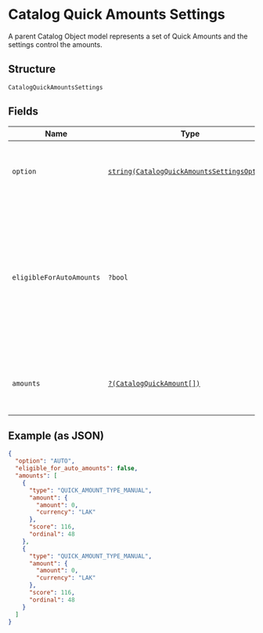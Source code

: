 
# Catalog Quick Amounts Settings

A parent Catalog Object model represents a set of Quick Amounts and the settings control the amounts.

## Structure

`CatalogQuickAmountsSettings`

## Fields

| Name | Type | Tags | Description | Getter | Setter |
|  --- | --- | --- | --- | --- | --- |
| `option` | [`string(CatalogQuickAmountsSettingsOption)`](../../doc/models/catalog-quick-amounts-settings-option.md) | Required | Determines a seller's option on Quick Amounts feature. | getOption(): string | setOption(string option): void |
| `eligibleForAutoAmounts` | `?bool` | Optional | Represents location's eligibility for auto amounts<br>The boolean should be consistent with whether there are AUTO amounts in the `amounts`. | getEligibleForAutoAmounts(): ?bool | setEligibleForAutoAmounts(?bool eligibleForAutoAmounts): void |
| `amounts` | [`?(CatalogQuickAmount[])`](../../doc/models/catalog-quick-amount.md) | Optional | Represents a set of Quick Amounts at this location. | getAmounts(): ?array | setAmounts(?array amounts): void |

## Example (as JSON)

```json
{
  "option": "AUTO",
  "eligible_for_auto_amounts": false,
  "amounts": [
    {
      "type": "QUICK_AMOUNT_TYPE_MANUAL",
      "amount": {
        "amount": 0,
        "currency": "LAK"
      },
      "score": 116,
      "ordinal": 48
    },
    {
      "type": "QUICK_AMOUNT_TYPE_MANUAL",
      "amount": {
        "amount": 0,
        "currency": "LAK"
      },
      "score": 116,
      "ordinal": 48
    }
  ]
}
```


